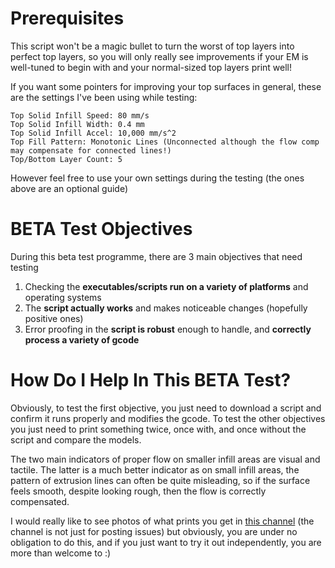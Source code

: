 # Prerequisites

This script won't be a magic bullet to turn the worst of top layers into perfect top layers, so you will only really see improvements if your EM is well-tuned to begin with and your normal-sized top layers print well!

If you want some pointers for improving your top surfaces in general, these are the settings I've been using while testing:

```
Top Solid Infill Speed: 80 mm/s
Top Solid Infill Width: 0.4 mm
Top Solid Infill Accel: 10,000 mm/s^2
Top Fill Pattern: Monotonic Lines (Unconnected although the flow comp may compensate for connected lines!)
Top/Bottom Layer Count: 5
```
However feel free to use your own settings during the testing (the ones above are an optional guide)


# BETA Test Objectives

During this beta test programme, there are 3 main objectives that need testing

1. Checking the **executables/scripts run on a variety of platforms** and operating systems
2. The **script actually works** and makes noticeable changes (hopefully positive ones)
3. Error proofing in the **script is robust** enough to handle, and **correctly process a variety of gcode**


# How Do I Help In This BETA Test?

Obviously, to test the first objective, you just need to download a script and confirm it runs properly and modifies the gcode. To test the other objectives you just need to print something twice, once with, and once without the script and compare the models.

The two main indicators of proper flow on smaller infill areas are visual and tactile. The latter is a much better indicator as on small infill areas, the pattern of extrusion lines can often be quite misleading, so if the surface feels smooth, despite looking rough, then the flow is correctly compensated.

I would really like to see photos of what prints you get in [this channel](link.to.channel) (the channel is not just for posting issues) but obviously, you are under no obligation to do this, and if you just want to try it out independently, you are more than welcome to :)
